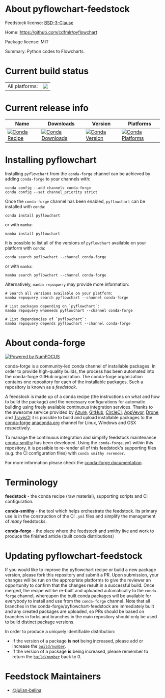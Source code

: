 About pyflowchart-feedstock
===========================

Feedstock license: [BSD-3-Clause](https://github.com/conda-forge/pyflowchart-feedstock/blob/main/LICENSE.txt)

Home: https://github.com/cdfmlr/pyflowchart

Package license: MIT

Summary: Python codes to Flowcharts.

Current build status
====================


<table><tr><td>All platforms:</td>
    <td>
      <a href="https://dev.azure.com/conda-forge/feedstock-builds/_build/latest?definitionId=18815&branchName=main">
        <img src="https://dev.azure.com/conda-forge/feedstock-builds/_apis/build/status/pyflowchart-feedstock?branchName=main">
      </a>
    </td>
  </tr>
</table>

Current release info
====================

| Name | Downloads | Version | Platforms |
| --- | --- | --- | --- |
| [![Conda Recipe](https://img.shields.io/badge/recipe-pyflowchart-green.svg)](https://anaconda.org/conda-forge/pyflowchart) | [![Conda Downloads](https://img.shields.io/conda/dn/conda-forge/pyflowchart.svg)](https://anaconda.org/conda-forge/pyflowchart) | [![Conda Version](https://img.shields.io/conda/vn/conda-forge/pyflowchart.svg)](https://anaconda.org/conda-forge/pyflowchart) | [![Conda Platforms](https://img.shields.io/conda/pn/conda-forge/pyflowchart.svg)](https://anaconda.org/conda-forge/pyflowchart) |

Installing pyflowchart
======================

Installing `pyflowchart` from the `conda-forge` channel can be achieved by adding `conda-forge` to your channels with:

```
conda config --add channels conda-forge
conda config --set channel_priority strict
```

Once the `conda-forge` channel has been enabled, `pyflowchart` can be installed with `conda`:

```
conda install pyflowchart
```

or with `mamba`:

```
mamba install pyflowchart
```

It is possible to list all of the versions of `pyflowchart` available on your platform with `conda`:

```
conda search pyflowchart --channel conda-forge
```

or with `mamba`:

```
mamba search pyflowchart --channel conda-forge
```

Alternatively, `mamba repoquery` may provide more information:

```
# Search all versions available on your platform:
mamba repoquery search pyflowchart --channel conda-forge

# List packages depending on `pyflowchart`:
mamba repoquery whoneeds pyflowchart --channel conda-forge

# List dependencies of `pyflowchart`:
mamba repoquery depends pyflowchart --channel conda-forge
```


About conda-forge
=================

[![Powered by
NumFOCUS](https://img.shields.io/badge/powered%20by-NumFOCUS-orange.svg?style=flat&colorA=E1523D&colorB=007D8A)](https://numfocus.org)

conda-forge is a community-led conda channel of installable packages.
In order to provide high-quality builds, the process has been automated into the
conda-forge GitHub organization. The conda-forge organization contains one repository
for each of the installable packages. Such a repository is known as a *feedstock*.

A feedstock is made up of a conda recipe (the instructions on what and how to build
the package) and the necessary configurations for automatic building using freely
available continuous integration services. Thanks to the awesome service provided by
[Azure](https://azure.microsoft.com/en-us/services/devops/), [GitHub](https://github.com/),
[CircleCI](https://circleci.com/), [AppVeyor](https://www.appveyor.com/),
[Drone](https://cloud.drone.io/welcome), and [TravisCI](https://travis-ci.com/)
it is possible to build and upload installable packages to the
[conda-forge](https://anaconda.org/conda-forge) [anaconda.org](https://anaconda.org/)
channel for Linux, Windows and OSX respectively.

To manage the continuous integration and simplify feedstock maintenance
[conda-smithy](https://github.com/conda-forge/conda-smithy) has been developed.
Using the ``conda-forge.yml`` within this repository, it is possible to re-render all of
this feedstock's supporting files (e.g. the CI configuration files) with ``conda smithy rerender``.

For more information please check the [conda-forge documentation](https://conda-forge.org/docs/).

Terminology
===========

**feedstock** - the conda recipe (raw material), supporting scripts and CI configuration.

**conda-smithy** - the tool which helps orchestrate the feedstock.
                   Its primary use is in the construction of the CI ``.yml`` files
                   and simplify the management of *many* feedstocks.

**conda-forge** - the place where the feedstock and smithy live and work to
                  produce the finished article (built conda distributions)


Updating pyflowchart-feedstock
==============================

If you would like to improve the pyflowchart recipe or build a new
package version, please fork this repository and submit a PR. Upon submission,
your changes will be run on the appropriate platforms to give the reviewer an
opportunity to confirm that the changes result in a successful build. Once
merged, the recipe will be re-built and uploaded automatically to the
`conda-forge` channel, whereupon the built conda packages will be available for
everybody to install and use from the `conda-forge` channel.
Note that all branches in the conda-forge/pyflowchart-feedstock are
immediately built and any created packages are uploaded, so PRs should be based
on branches in forks and branches in the main repository should only be used to
build distinct package versions.

In order to produce a uniquely identifiable distribution:
 * If the version of a package **is not** being increased, please add or increase
   the [``build/number``](https://docs.conda.io/projects/conda-build/en/latest/resources/define-metadata.html#build-number-and-string).
 * If the version of a package **is** being increased, please remember to return
   the [``build/number``](https://docs.conda.io/projects/conda-build/en/latest/resources/define-metadata.html#build-number-and-string)
   back to 0.

Feedstock Maintainers
=====================

* [@julian-belina](https://github.com/julian-belina/)

